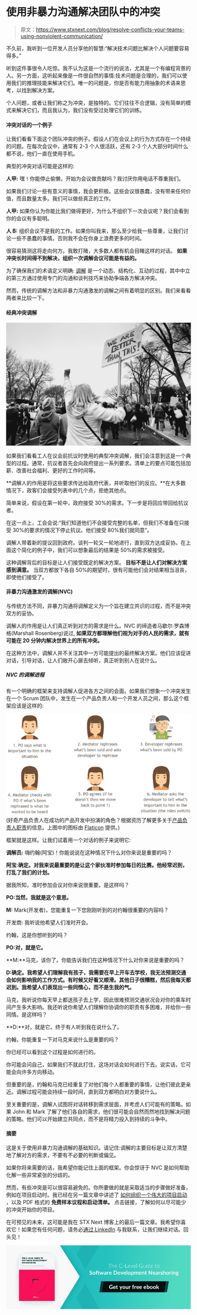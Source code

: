 # 使用非暴力沟通解决团队中的冲突

> 原文：<https://www.stxnext.com/blog/resolve-conflicts-your-teams-using-nonviolent-communication/>

 不久前，我听到一位开发人员分享他的智慧:“解决技术问题比解决个人问题要容易得多。”

听到这件事很令人吃惊。我不认为这是一个流行的说法，尤其是一个有编程背景的人。另一方面，这听起来像是一件很自然的事情:技术问题是合理的，我们可以使用我们的推理技能来解决它们。唯一的问题是，你是否有能力用抽象的术语来思考，以找到解决方案。

个人问题，或者让我们称之为冲突，是独特的。它们往往不合逻辑，没有简单的模式来解决它们，而且我认为，我们没有受过处理它们的训练。 

#### 冲突对话的一个例子

让我们看看下面这个团队冲突的例子。假设人们在会议上的行为方式存在一个持续的问题。在每次会议中，通常有 2-3 个人很活跃，还有 2-3 个人大部分时间什么都不说，他们一直在使用手机。

典型的冲突对话可能是这样的:

**人甲:** 嘿！你能停止偷懒，开始为会议做贡献吗？我讨厌你用电话不尊重我们。

如果我们讨论一些有意义的事情，我会更积极。这些会议很愚蠢，没有带来任何价值，而且数量太多。我们可以做些真正的工作。

**人甲:** 如果你认为你能比我们做得更好，为什么不组织下一次会议呢？我们会看到你的会议有多聪明。

**人 B:** 组织会议不是我的工作。如果你叫我来，那么至少给我一些尊重，让我们讨论一些不愚蠢的事情。否则我不会在你身上浪费更多的时间。

很容易猜测这将走向何方。我敢打赌，大多数人都有机会目睹这样的对话。 **如果冲突长时间得不到解决，组织一次调解会议可能是有益的。**

为了确保我们的术语定义明确:  [调解](https://en.wikipedia.org/wiki/Mediation) 是一个动态、结构化、互动的过程，其中中立的第三方通过使用专门的沟通和谈判技巧来协助争端各方解决冲突。

然而，传统的调解方法和非暴力沟通激发的调解之间有着明显的区别。我们来看看两者来比较一下。

#### 经典冲突调解

![Classic conflict mediation](img/44d6531575b7975e35a9e18253ab9d5b.png)

如果我们看看工人在议会前抗议时使用的典型冲突调解，我们会注意到这是一个典型的过程。通常，抗议者首先会向政府提出一系列要求。清单上的要点可能包括加薪、改善社会福利、更好的工作时间等。

**调解人的作用是将这些要求传达给政府代表，并听取他们的反应。**在大多数情况下，政客们会接受列表中的几个点，拒绝其他点。

简单来说，假设在第一轮中，政府接受 30%的需求。下一步是将回应带回给抗议者。

在这一点上，工会会说:“我们知道他们不会接受完整的名单，但我们不准备在只接受 30%的要求的情况下停止抗议。他们接受 80%我们就同意”。

调解人带着新的提议回到政府。谈判一轮又一轮地进行，直到双方达成妥协。在上面这个简化的例子中，我们可以想象最后的结果是 50%的需求被接受。

这种调解背后的目标是让人们接受既定的解决方案。 **目标不是让人们对解决方案感到满意。** 当双方都放下各自 50%的期望时，很有可能他们会对结果相当沮丧，即使他们接受了。

#### 非暴力沟通激发的调解(NVC)

与传统方法不同，非暴力沟通将调解定义为一个旨在建立共识的过程，而不是冲突双方的妥协。

调解人的作用是让人们真正听到对方的需求是什么。NVC 的缔造者马歇尔·罗森博格(Marshall Rosenberg)说过, **如果双方都理解他们视为对手的人民的需求，就有可能在 20 分钟内解决世界上的所有冲突。**

在这种方法中，调解人并不关注其中一方可能提出的最终解决方案。他们应该促进对话，引导对话，让人们敞开心扉去倾听，真正听到别人在说什么。

##### NVC 的调解进程

有一个明确的框架来支持调解人促进各方之间的会面。如果我们想象一个冲突发生在一个 Scrum 团队中，发生在一个产品负责人和一个开发人员之间，那么这个框架应该是这样的:

![The process of mediation in NVC](img/645cd5513d0f0d976a0da7face35f340.png)(好奇产品负责人在成功的产品开发中扮演的角色？根据资历了解更多关于[产品负责人职责](http://bit.ly/stxpowner)的信息。上图中的图标由 [Flaticon](https://www.flaticon.com/) 提供。)

框架就是这样。让我们试着用一个对话的例子来说明它:

**调解员:** 嗨约翰(阿宝)！你能说说在这种情况下什么对你来说是重要的吗？

**阿宝:确定。对我来说最重要的是让这个家伙准时参加每日的比赛。他经常迟到，打乱了我们的计划。**

据我所知，准时参加会议对你来说很重要。是这样吗？

**PO:当然，我就是这个意思。**

**M:** Mark(开发者)，您能重复一下您刚刚听到的对约翰很重要的内容吗？

开发商: 我听说他希望人们准时开会。

约翰，这是你想听到的吗？

**PO:对，就是它。**

**M:**马克，该你了。你能告诉我们在这种情况下什么对你来说是重要的吗？

**D:确定。我希望人们理解我有孩子，我需要在早上开车去学校，我无法预测交通会如何影响我的工作方式。有时候又好看又顺滑。其他日子很糟糕，然后我每天都迟到。我希望人们表现出一些同情心，而不是生我的气。**

马克，我听说你每天早上都送孩子去上学，因此很难预测交通状况会对你的乘车时间产生多大影响。我还听说你希望人们理解你协调你的职责有多困难，并给你一些同情。是这样吗？

**D:**对，就是它。终于有人听到我在说什么了。

约翰，你能重复一下对马克来说什么是重要的吗？

你已经可以看到这个过程是如何进行的。

你可能会问自己，如果我们不就此打住，这场对话会如何进行下去。说实话，它可能会向许多方向移动。

但重要的是，约翰和马克已经重复了对他们每个人都重要的事情，让他们彼此更亲近。调解过程可能会持续一段时间，直到双方都明白对方要说什么。

至关重要的是，调解人试图将对话转移到需求层面，并考虑人们可能有的策略。如果 John 和 Mark 了解了他们各自的需求，他们很可能会自然而然地找到解决问题的策略。他们可以开始建立共同点，而不是将精力投入到持续的斗争中。

#### 摘要

这是关于使用非暴力沟通调解的基础知识。请记住:调解的主要目标是让双方清楚地了解对方的需求，不要有不必要的判断或偏见。

如果你将来需要的话，我希望你能记住上面的框架。你会惊讶于 NVC 是如何帮助化解一些非常紧张的分歧的。

然而，有些冲突是可以很容易避免的。你所要做的就是采取适当的步骤做好准备，例如在项目启动时。我已经在另一篇文章中讲述了 [如何组织一个伟大的项目启动](http://bit.ly/stxkickoff) ，以及 PDF 格式的 **免费样本议程和启动清单。** 点击链接，了解如何以尽可能少的冲突开始你的项目。

在可预见的未来，这可能是我在 STX Next 博客上的最后一篇文章。我希望你喜欢它！如果您有任何问题，请务必[通过 LinkedIn](http://bit.ly/2xwHEf7) 与我联系，让我们继续对话。回头见！

[![Get your free ebook](img/9115af701c78dd8154ef102338d8b8d3.png)](https://cta-redirect.hubspot.com/cta/redirect/4542168/d9b230cf-e408-4a04-9e19-94ad3f756ebc)